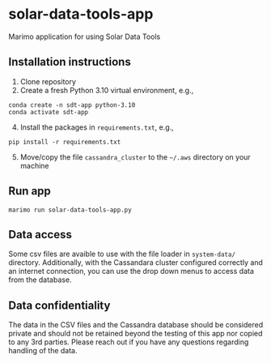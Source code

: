 # solar-data-tools-app
Marimo application for using Solar Data Tools

## Installation instructions

1. Clone repository
3. Create a fresh Python 3.10 virtual environment, e.g.,
```
conda create -n sdt-app python-3.10
conda activate sdt-app
```
4. Install the packages in `requirements.txt`, e.g.,
```
pip install -r requirements.txt
```
5. Move/copy the file `cassandra_cluster` to the `~/.aws` directory on your machine

## Run app
```
marimo run solar-data-tools-app.py
```

## Data access

Some csv files are avaible to use with the file loader in `system-data/` directory. Additionally, with the Cassandara cluster configured correctly and an internet connection, you can use the drop down menus to access data from the database.

## Data confidentiality

The data in the CSV files and the Cassandra database should be considered private and should not be retained beyond the testing of this app nor copied to any 3rd parties. Please reach out if you have any questions regarding handling of the data.
